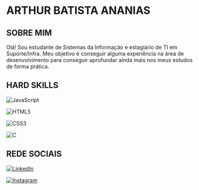 # ARTHUR BATISTA ANANIAS

## SOBRE MIM

Olá! Sou estudante de Sistemas da Informação e estagiário de TI em Suporte/Infra. Meu objetivo é conseguir alguma experiência na área de desenvolvimento para conseguir aprofundar ainda mais nos meus estudos de forma prática. 

## HARD SKILLS

![JavaScript](https://img.shields.io/badge/JavaScript-000?style=for-the-badge&logo=javascript)

![HTML5](https://img.shields.io/badge/HTML5-000?style=for-the-badge&logo=html5)

![CSS3](https://img.shields.io/badge/CSS3-000?style=for-the-badge&logo=css3&logoColor=264CE4)

![C](https://img.shields.io/badge/C-000?style=for-the-badge&logo=c)

## REDE SOCIAIS
	
[![LinkedIn](https://img.shields.io/badge/LinkedIn-000?style=for-the-badge&logo=linkedin&logoColor=0E76A8)](https://www.linkedin.com/in/arthur-batista-ananias-3b1149237/)

[![Instagram](https://img.shields.io/badge/Instagram-000?style=for-the-badge&logo=instagram)](https://www.instagram.com/arthur_b_a/)
